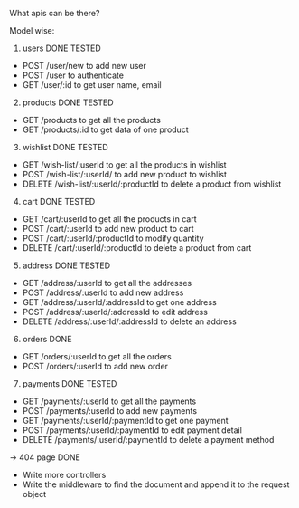 What apis can be there?

Model wise:

1. users  DONE  TESTED
- POST /user/new to add new user
- POST /user to authenticate
- GET /user/:id to get user name, email


2. products   DONE  TESTED
- GET /products to get all the products
- GET /products/:id to get data of one product

 
3. wishlist  DONE TESTED
- GET /wish-list/:userId to get all the products in wishlist
- POST /wish-list/:userId/ to add new product to wishlist
- DELETE /wish-list/:userId/:productId to delete a product from wishlist


4. cart DONE  TESTED
- GET /cart/:userId to get all the products in cart
- POST /cart/:userId to add new product to cart
- POST /cart/:userId/:productId to modify quantity
- DELETE /cart/:userId/:productId to delete a product from cart


5. address  DONE  TESTED
- GET /address/:userId to get all the addresses
- POST /address/:userId to add new address
- GET /address/:userId/:addressId to get one address
- POST /address/:userId/:addressId to edit address
- DELETE /address/:userId/:addressId to delete an address


6. orders DONE
- GET /orders/:userId to get all the orders
- POST /orders/:userId to add new order


7. payments  DONE  TESTED
- GET /payments/:userId to get all the payments
- POST /payments/:userId to add new payments
- GET /payments/:userId/:paymentId to get one payment
- POST /payments/:userId/:paymentId to edit payment detail
- DELETE /payments/:userId/:paymentId to delete a payment method

-> 404 page DONE


- Write more controllers 
- Write the middleware to find the document and append it to the request object